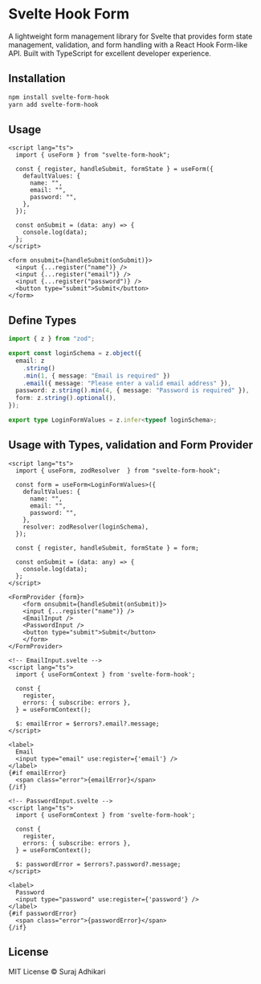 # Svelte Hook Form

A lightweight form management library for Svelte that provides form state management, validation, and form handling with a React Hook Form-like API. Built with TypeScript for excellent developer experience.

## Installation

```bash
npm install svelte-form-hook
yarn add svelte-form-hook
```

## Usage

```svelte
<script lang="ts">
  import { useForm } from "svelte-form-hook";

  const { register, handleSubmit, formState } = useForm({
    defaultValues: {
      name: "",
      email: "",
      password: "",
    },
  });

  const onSubmit = (data: any) => {
    console.log(data);
  };
</script>

<form onsubmit={handleSubmit(onSubmit)}>
  <input {...register("name")} />
  <input {...register("email")} />
  <input {...register("password")} />
  <button type="submit">Submit</button>
</form>
```

## Define Types

```ts
import { z } from "zod";

export const loginSchema = z.object({
  email: z
    .string()
    .min(1, { message: "Email is required" })
    .email({ message: "Please enter a valid email address" }),
  password: z.string().min(4, { message: "Password is required" }),
  form: z.string().optional(),
});

export type LoginFormValues = z.infer<typeof loginSchema>;
```

## Usage with Types, validation and Form Provider

```svelte
<script lang="ts">
  import { useForm, zodResolver  } from "svelte-form-hook";

  const form = useForm<LoginFormValues>({
    defaultValues: {
      name: "",
      email: "",
      password: "",
    },
    resolver: zodResolver(loginSchema),
  });

  const { register, handleSubmit, formState } = form;

  const onSubmit = (data: any) => {
    console.log(data);
  };
</script>

<FormProvider {form}>
    <form onsubmit={handleSubmit(onSubmit)}>
    <input {...register("name")} />
    <EmailInput />
    <PasswordInput />
    <button type="submit">Submit</button>
    </form>
</FormProvider>
```

```svelte
<!-- EmailInput.svelte -->
<script lang="ts">
  import { useFormContext } from 'svelte-form-hook';

  const {
    register,
    errors: { subscribe: errors },
  } = useFormContext();

  $: emailError = $errors?.email?.message;
</script>

<label>
  Email
  <input type="email" use:register={'email'} />
</label>
{#if emailError}
  <span class="error">{emailError}</span>
{/if}
```

```svelte
<!-- PasswordInput.svelte -->
<script lang="ts">
  import { useFormContext } from 'svelte-form-hook';

  const {
    register,
    errors: { subscribe: errors },
  } = useFormContext();

  $: passwordError = $errors?.password?.message;
</script>

<label>
  Password
  <input type="password" use:register={'password'} />
</label>
{#if passwordError}
  <span class="error">{passwordError}</span>
{/if}
```

## License

MIT License © Suraj Adhikari
